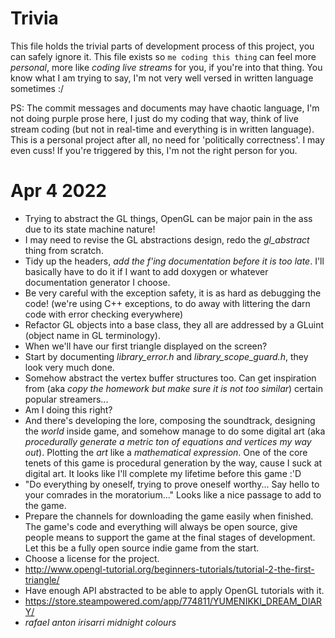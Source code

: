 # Trivia

This file holds the trivial parts of development process of this project, you can safely ignore it. This file exists so `me coding this thing` can feel more *personal*, more like *coding live streams* for you, if you're into that thing. You know what I am trying to say, I'm not very well versed in written language sometimes :/

PS: The commit messages and documents may have chaotic language, I'm not doing purple prose here, I just do my coding that way, think of live stream coding (but not in real-time and everything is in written language). This is a personal project after all, no need for 'politically correctness'. I may even cuss! If you're triggered by this, I'm not the right person for you.

# Apr 4 2022
- Trying to abstract the GL things, OpenGL can be major pain in the ass due to its state machine nature!
- I may need to revise the GL abstractions design, redo the *gl_abstract* thing from scratch.
- Tidy up the headers, *add the f'ing documentation before it is too late*. I'll basically have to do it if I want to add doxygen or whatever documentation generator I choose.
- Be very careful with the exception safety, it is as hard as debugging the code! (we're using C++ exceptions, to do away with littering the darn code with error checking everywhere)
- Refactor GL objects into a base class, they all are addressed by a GLuint (object name in GL terminology).
- When we'll have our first triangle displayed on the screen?
- Start by documenting *library_error.h* and *library_scope_guard.h*, they look very much done.
- Somehow abstract the vertex buffer structures too. Can get inspiration from (aka *copy the homework but make sure it is not too similar*) certain popular streamers...
- Am I doing this right?
- And there's developing the lore, composing the soundtrack, designing the *world* inside game, and somehow manage to do some digital art (aka *procedurally generate a metric ton of equations and vertices my way out*). Plotting the *art* like a *mathematical expression*. One of the core tenets of this game is procedural generation by the way, cause I suck at digital art. It looks like I'll complete my lifetime before this game :'D
- "Do everything by oneself, trying to prove oneself worthy... Say hello to your comrades in the moratorium..." Looks like a nice passage to add to the game.
- Prepare the channels for downloading the game easily when finished. The game's code and everything will always be open source, give people means to support the game at the final stages of development. Let this be a fully open source indie game from the start.
- Choose a license for the project.
- http://www.opengl-tutorial.org/beginners-tutorials/tutorial-2-the-first-triangle/
- Have enough API abstracted to be able to apply OpenGL tutorials with it.
- https://store.steampowered.com/app/774811/YUMENIKKI_DREAM_DIARY/
- *rafael anton irisarri midnight colours*
